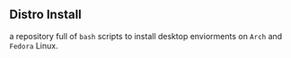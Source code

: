 ## Distro Install

a repository full of `bash` scripts to install desktop enviorments
on `Arch` and `Fedora` Linux.

